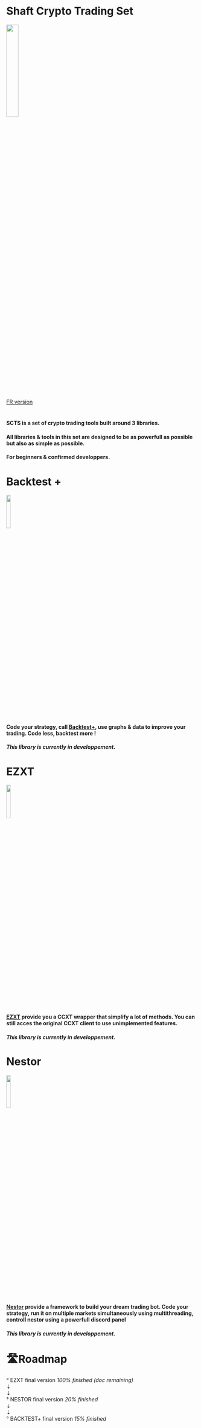 # Shaft Crypto Trading Set

<img heigh=auto width=25% src="https://github.com/Shaft-3796/Shaft-Crypto-Suit/blob/main/src/SCTS.png">

[FR version](https://github.com/Shaft-3796/Shaft-Crypto-Trading-Set/blob/main/README_FR.md)

#

#### SCTS is a set of crypto trading tools built around 3 libraries.

#### All libraries & tools in this set are designed to be as powerfull as possible but also as simple as possible.

#### For beginners & confirmed developpers.

# Backtest +

<img heigh=auto width=15% src="https://github.com/Shaft-3796/Shaft-Crypto-Suit/blob/main/src/BacktestPlus.png">

#### Code your strategy, call [Backtest+](https://github.com/Shaft-3796/Backtest-Plus), use graphs & data to improve your trading. Code less, backtest more !

##### This library is currently in developpement.

# EZXT

<img heigh=auto width=15% src="https://github.com/Shaft-3796/Shaft-Crypto-Suit/blob/main/src/Ezxt.png">

#### [EZXT](https://github.com/Shaft-3796/EZXT) provide you a CCXT wrapper that simplify a lot of methods. You can still acces the original CCXT client to use unimplemented features.

##### This library is currently in developpement.

# Nestor

<img heigh=auto width=15% src="https://github.com/Shaft-3796/Shaft-Crypto-Suit/blob/main/src/Nestor.png">

#### [Nestor](https://github.com/Shaft-3796/Nestor/blob/main/README.md) provide a framework to build your dream trading bot. Code your strategy, run it on multiple markets simultaneously using multithreading, controll nestor using a powerfull discord panel

##### This library is currently in developpement.

# 🛣️Roadmap

° EZXT final version  *100% finished (doc remaining)*  
          ⇣  
          ⇣  
° NESTOR final version  *20% finished*  
          ⇣  
          ⇣  
° BACKTEST+ final version  *15% finished*  


